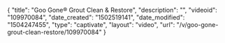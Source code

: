 {
    "title": "Goo Gone&reg; Grout Clean &amp; Restore",
    "description": "",
    "videoid": "109970084",
    "date_created": "1502519141",
    "date_modified": "1504247455",
    "type": "captivate",
    "layout": "video",
    "url": "\/v\/goo-gone-grout-clean-restore\/109970084"
}